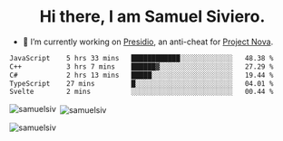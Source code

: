 <h1 align="center">Hi there, I am Samuel Siviero.</h1>

- 🔭 I’m currently working on [Presidio](https://presidio.ac), an anti-cheat for [Project Nova](https://discord.gg/novafn).

<!--START_SECTION:waka-->

```txt
JavaScript    5 hrs 33 mins   ████████████░░░░░░░░░░░░░   48.38 %
C++           3 hrs 7 mins    ██████▓░░░░░░░░░░░░░░░░░░   27.29 %
C#            2 hrs 13 mins   █████░░░░░░░░░░░░░░░░░░░░   19.44 %
TypeScript    27 mins         █░░░░░░░░░░░░░░░░░░░░░░░░   04.01 %
Svelte        2 mins          ░░░░░░░░░░░░░░░░░░░░░░░░░   00.44 %
```

<!--END_SECTION:waka-->

<p><img align="left" src="https://github-readme-stats.vercel.app/api/top-langs?username=samuelsiv&show_icons=true&locale=en&layout=compact&theme=radical" alt="samuelsiv" /></p>

<p>&nbsp;<img align="center" src="https://github-readme-stats.vercel.app/api?username=samuelsiv&show_icons=true&locale=en&theme=radical" alt="samuelsiv" /></p>
<p align="left"> <img src="https://komarev.com/ghpvc/?username=samuelsiv&label=Profile%20views&color=0e75b6&style=flat" alt="samuelsiv" /> </p>
